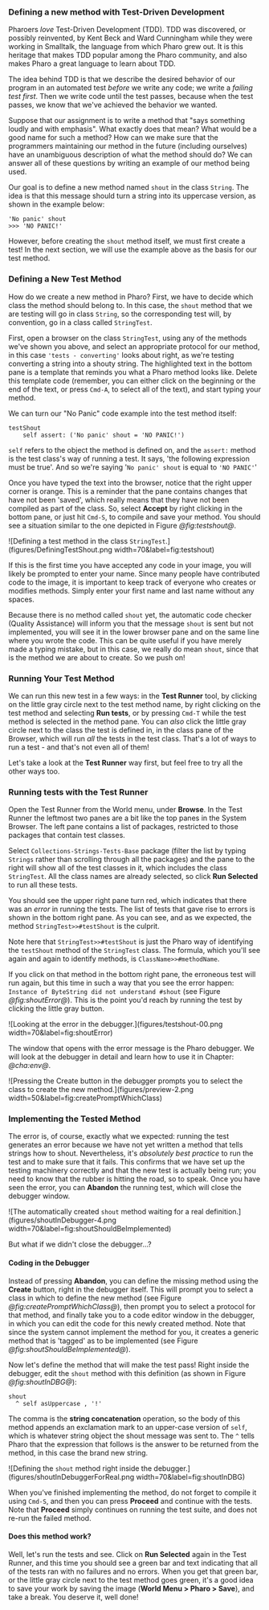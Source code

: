 ### Defining a new method with Test-Driven DevelopmentPharoers _love_ Test-Driven Development \(TDD\). TDD was discovered, or possibly reinvented, by Kent Beck and Ward Cunningham while they were working in Smalltalk, the language from which Pharo grew out. It is this heritage that makes TDD popular among the Pharo community, and also makes Pharo a great language to learn about TDD.The idea behind TDD is that we describe the desired behavior of our program in an automated test _before_ we write any code; we write a _failing test first_. Then we write code until the test passes, because when the test passes, we know that we've achieved the behavior we wanted. Suppose that our assignment is to write a method that "says something loudly and with emphasis". What exactly does that mean? What would be a good name for such a method? How can we make sure that the programmers maintaining our method in the future \(including ourselves\) have an unambiguous description of what the method should do? We can answer all of these questions by writing an example of our method being used.Our goal is to define a new method named `shout` in the class `String`. The idea is that this message should turn a string into its uppercase version, as shown in the example below:```testcase=true'No panic' shout
>>> 'NO PANIC!'```However, before creating the `shout` method itself, we must first create a test! In the next section, we will use the example above as the basis for our test method.### Defining a New Test MethodHow do we create a new method in Pharo? First, we have to decide which class the method should belong to. In this case, the `shout` method that we are testing will go in class `String`, so the corresponding test will, by convention, go in a class called `StringTest`.First, open a browser on the class `StringTest`, using any of the methods we've shown you above, and select an appropriate protocol for our method, in this case `'tests - converting'` looks about right, as we're testing converting a string into a shouty string. The highlighted text in the bottom pane is a template that reminds you what a Pharo method looks like. Delete this template code \(remember, you can either click on the beginning or the end of the text, or press `Cmd-A`, to select all of the text\), and start typing your method.We can turn our "No Panic" code example into the test method itself:```testShout
	self assert: ('No panic' shout = 'NO PANIC!')````self` refers to the object the method is defined on, and the `assert:` method is the test class's way of running a test. It says, 'the following expression must be true'. And so we're saying '`No panic' shout` is equal to `'NO PANIC'`'Once you have typed the text into the browser, notice that the right upper corner is orange. This is a reminder that the pane contains changes that have not been 'saved', which really means that they have not been compiled as part of the class. So, select **Accept** by right clicking in the bottom pane, or just hit `Cmd-S`, to compile and save your method. You should see a situation similar to the one depicted in Figure *@fig:testshout@*.![Defining a test method in the class `StringTest`.](figures/DefiningTestShout.png width=70&label=fig:testshout)If this is the first time you have accepted any code in your image, you will likely be prompted to enter your name. Since many people have contributed code to the image, it is important to keep track of everyone who creates or modifies methods. Simply enter your first name and last name without any spaces.Because there is no method called `shout` yet, the automatic code checker \(Quality Assistance\) will inform you that the message `shout` is sent but not implemented, you will see it in the lower browser pane and on the same line where you wrote the code. This can be quite useful if you have merely made a typing mistake, but in this case, we really do mean `shout`, since that is the method we are about to create. So we push on!### Running Your Test MethodWe can run this new test in a few ways: in the **Test Runner** tool, by clicking on the little gray circle next to the test method name, by right clicking on the test method and selecting **Run tests**, or by pressing `Cmd-T` while the test method is selected in the method pane. You can _also_ click the little gray circle next to the class the test is defined in, in the class pane of the Browser, which will run _all_ the tests in the test class. That's a lot of ways to run a test - and that's not even all of them!Let's take a look at the **Test Runner** way first, but feel free to try all the other ways too.### Running tests with the Test RunnerOpen the Test Runner from the World menu, under **Browse**. In the Test Runner the leftmost two panes are a bit like the top panes in the System Browser. The left pane contains a list of packages, restricted to those packages that contain test classes.Select `Collections-Strings-Tests-Base` package \(filter the list by typing `Strings` rather than scrolling through all the packages\) and the pane to the right will show all of the test classes in it, which includes the class `StringTest`. All the class names are already selected, so click **Run Selected** to run all these tests.You should see the upper right pane turn red, which indicates that there was an _error_ in running the tests. The list of tests that gave rise to errors is shown in the bottom right pane. As you can see, and as we expected, the method `StringTest>>#testShout` is the culprit.Note here that `StringTest>>#testShout` is just the Pharo way of identifying the `testShout` method of the `StringTest` class. The formula, which you'll see again and again to identify methods, is `ClassName>>#methodName`.If you click on that method in the bottom right pane, the erroneous test will run again, but this time in such a way that you see the error happen: `Instance of ByteString did not understand #shout` \(see Figure *@fig:shoutError@*\). This is the point you'd reach by running the test by clicking the little gray button.![Looking at the error in the debugger.](figures/testshout-00.png width=70&label=fig:shoutError)The window that opens with the error message is the Pharo debugger. We will look at the debugger in detail and learn how to use it in Chapter:*@cha:env@*.![Pressing the Create button in the debugger prompts you to select the class to create the new method.](figures/preview-2.png width=50&label=fig:createPromptWhichClass)### Implementing the Tested MethodThe error is, of course, exactly what we expected: running the test generates an error because we have not yet written a method that tells strings how to shout. Nevertheless, it's _absolutely best practice_ to run the test and to make sure that it fails. This confirms that we have set up the testing machinery correctly and that the new test is actually being run; you need to know that the rubber is hitting the road, so to speak. Once you have seen the error, you can **Abandon** the running test, which will close the debugger window.![The automatically created `shout` method waiting for a real definition.](figures/shoutInDebugger-4.png width=70&label=fig:shoutShouldBeImplemented)But what if we didn't close the debugger...?#### Coding in the DebuggerInstead of pressing **Abandon**, you can define the missing method using the **Create** button, right in the debugger itself. This will prompt you to select a class in which to define the new method \(see Figure *@fig:createPromptWhichClass@*\), then prompt you to select a protocol for that method, and finally take you to a code editor window in the debugger, in which you can edit the code for this newly created method. Note that since the system cannot implement the method for you, it creates a generic method that is 'tagged' as to be implemented \(see Figure *@fig:shoutShouldBeImplemented@*\).Now let's define the method that will make the test pass! Right inside the debugger, edit the `shout` method with this definition \(as shown in Figure *@fig:shoutInDBG@*\):```shout
  ^ self asUppercase , '!'```The comma is the **string concatenation** operation, so the body of this method appends an exclamation mark to an upper-case version of `self`, which is whatever string object the shout message was sent to. The `^` tells Pharo that the expression that follows is the answer to be returned from the method, in this case the brand new string.![Defining the `shout` method right inside the debugger.](figures/shoutInDebuggerForReal.png width=70&label=fig:shoutInDBG)When you've finished implementing the method, do not forget to compile it using `Cmd-S`, and then you can press **Proceed** and continue with the tests. Note that **Proceed** simply continues on running the test suite, and does not re-run the failed method.#### Does this method work?Well, let's run the tests and see. Click on **Run Selected** again in the Test Runner, and this time you should see a green bar and text indicating that all of the tests ran with no failures and no errors. When you get that green bar, or the little gray circle next to the test method goes green, it's a good idea to save your work by saving the image \(**World Menu > Pharo > Save**\), and take a break. You deserve it, well done!